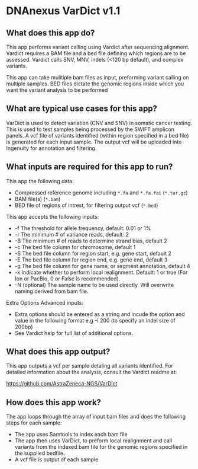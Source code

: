 # DNAnexus VarDict v1.1

## What does this app do?

This app performs variant calling using Vardict after sequencing alignment.
Vardict requires a BAM file and a bed file defining which regions are to be assessed. 
Vardict calls SNV, MNV, indels (<120 bp default), and complex variants.

This app can take mulitiple bam files as input, preforming variant calling on multiple samples. 
BED files dictate the genomic regions inside which you want the variant analysis to be performed


## What are typical use cases for this app?

VarDict is used to detect variation (CNV and SNV) in somatic cancer testing. 
This is used to test samples being processed by the SWIFT amplicon panels. 
A vcf file of variants identified (within region specified in a bed file) is generated for each input sample. 
The output vcf will be uploaded into Ingenuity for annotation and filtering.


## What inputs are required for this app to run?

This app the following data:

- Compressed reference genome including `*.fa` and `*.fa.fai` (`*.tar.gz`)
- BAM file(s) (`*.bam`)
- BED file of regions of intrest, for filtering output vcf (`*.bed`)

This app accepts the following inputs:

- -f 	The threshold for allele frequency, default: 0.01 or 1%
- -r	The minimum # of variance reads, default: 2
- -B	The minimum # of reads to determine strand bias, default 2
- -c	The bed file column for chromosome, default 1
- -S	The bed file column for region start, e.g. gene start, default 2
- -E	The bed file column for region end, e.g. gene end, default 3
- -g	The bed file column for gene name, or segment annotation, default 4
- -k 	Indicate whether to perform local realignment.  Default: 1 or true (For Ion or PacBio, 0 or False is recommended).
- -N	(optional) The sample name to be used directly.  Will overwrite naming derived from bam file.

Extra Options Advanced inputs:

- Extra options should be entered as a string and incude the option and value in the following format e.g -I 200 (to specify an indel size of 200bp)
- See Vardict help for full list of additional options.


## What does this app output?

This app outputs a vcf per sample detaling all variants identified. For detailed information about the analysis, consult the Vardict readme at:

https://github.com/AstraZeneca-NGS/VarDict 


## How does this app work?

The app loops through the array of input bam files and does the following steps for each sample: 
- The app uses Samtools to index each bam file 
- The app then uses VarDict, to preform local realignment and call variants from the indexed bam file for the genomic regions specified in the supplied bedfile. 
- A vcf file is output of each sample.

